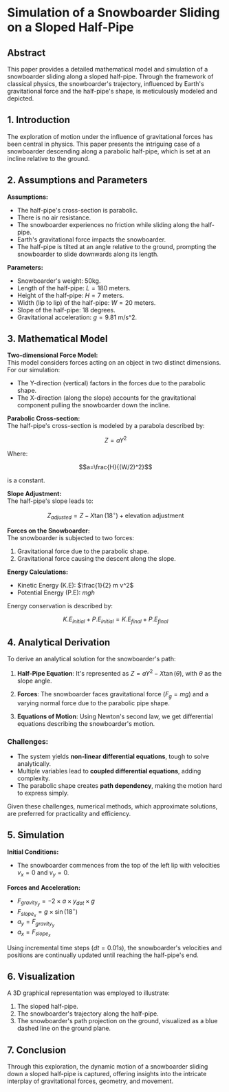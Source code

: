 # Simulation of a Snowboarder Sliding on a Sloped Half-Pipe

## Abstract

This paper provides a detailed mathematical model and simulation of a snowboarder sliding along a sloped half-pipe. Through the framework of classical physics, the snowboarder's trajectory, influenced by Earth's gravitational force and the half-pipe's shape, is meticulously modeled and depicted.

## 1. Introduction

The exploration of motion under the influence of gravitational forces has been central in physics. This paper presents the intriguing case of a snowboarder descending along a parabolic half-pipe, which is set at an incline relative to the ground.

## 2. Assumptions and Parameters

**Assumptions:**  
- The half-pipe's cross-section is parabolic.
- There is no air resistance.
- The snowboarder experiences no friction while sliding along the half-pipe.
- Earth's gravitational force impacts the snowboarder.
- The half-pipe is tilted at an angle relative to the ground, prompting the snowboarder to slide downwards along its length.

**Parameters:**  
- Snowboarder's weight: 50kg.
- Length of the half-pipe: $L = 180$ meters.
- Height of the half-pipe: $H = 7$ meters.
- Width (lip to lip) of the half-pipe: $W = 20$ meters.
- Slope of the half-pipe: 18 degrees.
- Gravitational acceleration: $g = 9.81$ m/s^2.

## 3. Mathematical Model

**Two-dimensional Force Model:**  
This model considers forces acting on an object in two distinct dimensions. For our simulation:
- The Y-direction (vertical) factors in the forces due to the parabolic shape.
- The X-direction (along the slope) accounts for the gravitational component pulling the snowboarder down the incline.

**Parabolic Cross-section:**  
The half-pipe's cross-section is modeled by a parabola described by:

$$Z=aY^2$$

Where:

$$a=\frac{H}{(W/2)^2}$$

is a constant.

**Slope Adjustment:**  
The half-pipe's slope leads to:

$$Z_{adjusted} = Z - X \tan(18^\circ) + \text{elevation adjustment}$$

**Forces on the Snowboarder:**  
The snowboarder is subjected to two forces:
1. Gravitational force due to the parabolic shape.
2. Gravitational force causing the descent along the slope.

**Energy Calculations:**  
- Kinetic Energy (K.E): $\frac{1}{2} m v^2$
- Potential Energy (P.E): $mgh$

Energy conservation is described by:

$$K.E_{initial} + P.E_{initial} = K.E_{final} + P.E_{final}$$

## 4. Analytical Derivation

To derive an analytical solution for the snowboarder's path:

1. **Half-Pipe Equation**: It's represented as $Z = aY^2 - X \tan(\theta)$, with $\theta$ as the slope angle.

2. **Forces**: The snowboarder faces gravitational force ($F_g = mg$) and a varying normal force due to the parabolic pipe shape.

3. **Equations of Motion**: Using Newton's second law, we get differential equations describing the snowboarder's motion.

### Challenges:

- The system yields **non-linear differential equations**, tough to solve analytically.
- Multiple variables lead to **coupled differential equations**, adding complexity.
- The parabolic shape creates **path dependency**, making the motion hard to express simply.

Given these challenges, numerical methods, which approximate solutions, are preferred for practicality and efficiency.


## 5. Simulation

**Initial Conditions:**  
- The snowboarder commences from the top of the left lip with velocities $v_x = 0$ and $v_y = 0$.

**Forces and Acceleration:**  
- $F_{gravity_y} = -2 \times a \times y_{dot} \times g$
- $F_{slope_x} = g \times \sin(18^\circ)$
- $a_y = F_{gravity_y}$
- $a_x = F_{slope_x}$

Using incremental time steps ($dt = 0.01s$), the snowboarder's velocities and positions are continually updated until reaching the half-pipe's end.

## 6. Visualization

A 3D graphical representation was employed to illustrate:
1. The sloped half-pipe.
2. The snowboarder's trajectory along the half-pipe.
3. The snowboarder's path projection on the ground, visualized as a blue dashed line on the ground plane.

## 7. Conclusion

Through this exploration, the dynamic motion of a snowboarder sliding down a sloped half-pipe is captured, offering insights into the intricate interplay of gravitational forces, geometry, and movement.
